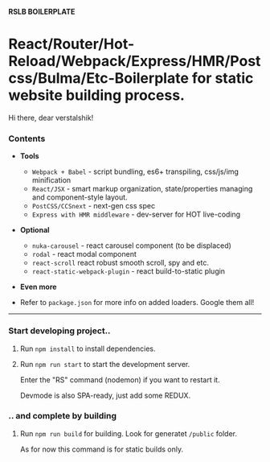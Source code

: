 **RSLB BOILERPLATE**


# React/Router/Hot-Reload/Webpack/Express/HMR/Postcss/Bulma/Etc-Boilerplate for static website building process.

Hi there, dear verstalshik!


### Contents

- **Tools**
  - `Webpack + Babel` - script bundling, es6+ transpiling, css/js/img minification
  - `React/JSX` - smart markup organization, state/properties managing and component-style layout.
  - `PostCSS/CCSnext` - next-gen css spec
  - `Express with HMR middleware` - dev-server for HOT live-coding
- **Optional**
  - `nuka-carousel` - react carousel component (to be displaced)
  - `rodal` - react modal component
  - `react-scroll` react robust smooth scroll, spy and etc.
  - `react-static-webpack-plugin` - react build-to-static plugin

- **Even more**
 - Refer to `package.json` for more info on added loaders. Google them all!

---

### Start developing project..

1. Run `npm install` to install dependencies.

2. Run `npm run start` to start the development server.

   Enter the "RS" command (nodemon) if you want to restart it.
   
   Devmode is also SPA-ready, just add some REDUX.

### .. and complete by building

1. Run `npm run build` for building. Look for generatet `/public` folder. 

   As for now this command is for static builds only.
